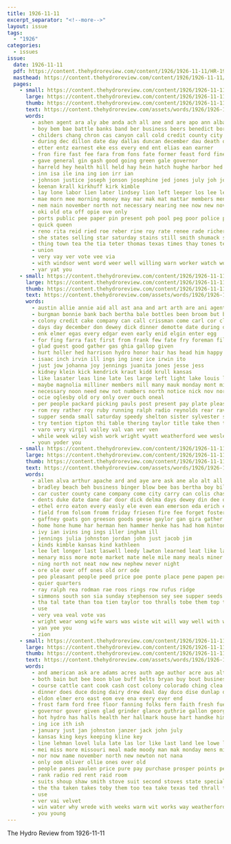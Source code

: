 ```yaml
---
title: 1926-11-11
excerpt_separator: "<!--more-->"
layout: issue
tags:
  - "1926"
categories:
  - issues
issue:
  date: 1926-11-11
  pdf: https://content.thehydroreview.com/content/1926/1926-11-11/HR-1926-11-11.pdf
  masthead: https://content.thehydroreview.com/content/1926/1926-11-11/masthead/HR-1926-11-11.jpg
  pages:
    - small: https://content.thehydroreview.com/content/1926/1926-11-11/small/HR-1926-11-11-01.jpg
      large: https://content.thehydroreview.com/content/1926/1926-11-11/large/HR-1926-11-11-01.jpg
      thumb: https://content.thehydroreview.com/content/1926/1926-11-11/thumbnails/HR-1926-11-11-01.jpg
      text: https://content.thehydroreview.com/assets/words/1926/1926-11-11/HR-1926-11-11-01.txt
      words:
        - ashen agent ara aly abe anda ach all ane and are apo ann alba age able aid ange aken ayo alten
        - boy bem bae battle banks band ber business beers benedict born brings board bile big but bus back bradshaw blaine bent beach bridge bee bon been bonnie billie bank body buck blakley better bernhardt
        - childers chang chron cas canyon call cold credit county city course cam cada carry christ cale cotton counts cost cure came cin cordell channel church car court caddo can caldwell colton count cooper clerk cal
        - during dec dillon date day dallas duncan december dau death deep due dents dabney deal duerk
        - etter entz earnest eke ess every end ent elias ean earner
        - fron fire fast fee fara from fons fate former feast ford fine fender friday farmer far first fish friends felton front few fing for
        - gave general gin gash good going green gale governor
        - harreld hey health hill held hay hein hatch hughe harbor hed has harwood home hastings her hetherington houston halls hydro har human homer haya holloway hafer had how hold harris
        - inn isa ile ina ing ion irr ian
        - johnson justice joseph jonson josephine jed jones july joh john jack jacobs judge just johnston
        - keenan krall kirkhuff kirk kimble
        - lay lone labor lien later lindsey lion left leeper los lee leaper lankard line linn laa lester like list lief little
        - mae morn mee morning money may mar mak mat mattar members men mond mony mers monday more market model most morley made mine miss morgan mary
        - nem nain november north not necessary nearing nee now new nov non neigh news numbers nash
        - oki old ota off opie ove only
        - ports public pee paper pin present poh pool peg poor police poet peter per price pie plenty perfect pies pet pad pate piece pugh part peri pile pea par pauline pers place
        - quick queen
        - reno rita reid ried roe reber rine roy rate renee rade richert radin robertson rea ret
        - she states selling star saturday stains still smith shumack sorrow see sunday sit south ship stevenson special solo state siar shaw six saa sheer sale seo sales small sires sila sedan sneed sam senator street stormy second said say
        - thing town tea the tia teter thomas texas times thay tones telling tucker tor turn ties tal taal tie tes take tee tae than tha taken then tick
        - union
        - very vay ver vote vee via
        - with windsor went word weer well willing warn worker watch work winfield wil war window west while will ware way was weatherford
        - yar yat you
    - small: https://content.thehydroreview.com/content/1926/1926-11-11/small/HR-1926-11-11-02.jpg
      large: https://content.thehydroreview.com/content/1926/1926-11-11/large/HR-1926-11-11-02.jpg
      thumb: https://content.thehydroreview.com/content/1926/1926-11-11/thumbnails/HR-1926-11-11-02.jpg
      text: https://content.thehydroreview.com/assets/words/1926/1926-11-11/HR-1926-11-11-02.txt
      words:
        - austin allie annie aid all ast ana and art arth are ani agent angel
        - burgman bonnie bank bach bertha bale bottles been broom but bryan better bick belle beans balance bennie baby bage box beer ben bartgis best born burg barbe boschert brother
        - colony credit cake company can call crissman come carl cor close claude crear couch canon childers chas crystal cedar collier center cleo creek camps carrier cora car carne cost chilli con corn charles came city cobb care carver clear child course cotton clair canute
        - days day december don dewey dick dinner demotte date during devaughn
        - enk elmer egas every edgar even early enid elgin enter egg
        - for fing farra fast first from frank few fate fry foreman filling fruit friday fost felton friends folks fall fort
        - glad guest good gather gas ghia gallop given
        - hurt holler hed harrison hydro honor hair has head him happy held huge hour hardin henry how heir helmuth hern her hams hope herndon home hodge hay house hobart hung hart harlan had high
        - isaac inch irvin ill ings ing inez ice irwin ito
        - just jow johanna joy jennings juanita jones jesse jess
        - kidney klein kick kendrick kraut kidd krull kansas
        - like lasater leas line late les large left light lake louis long loyal lew little lawrence living lone louise law last lee
        - maybe magnolia milliner members mill many mauk monday mont mildred marion moun monica must milline miss more mors may much man maude meengs mail miller morning market most mean money
        - necessary noon need new not numbers north notice nick nov nore november name nearing nice night now
        - ocie oglesby old ory only over ouch oneal
        - per people packard picking pauls post present pay plate pleasant part peers place pitzer pie payne parcel pretty
        - rom rey rather roy ruby running ralph radio reynolds rear rave rest register robbins rea ruth raymond robertson ray rate rhoads rand ren
        - supper senda small saturday speedy shelton sister sylvester space see snow spain sons special slow state soon son sunday set such sale sun suter sweet salad school strong self service smith short station skaggs
        - try tention tipton thi table thering taylor title take then town triplett tain the tom tinner test tack
        - varo very virgil valley val van ver ven
        - while week wiley wish work wright wyatt weatherford wee wesley with wate white wit wes will wells well wife was wolf wilson
        - youn yoder you
    - small: https://content.thehydroreview.com/content/1926/1926-11-11/small/HR-1926-11-11-03.jpg
      large: https://content.thehydroreview.com/content/1926/1926-11-11/large/HR-1926-11-11-03.jpg
      thumb: https://content.thehydroreview.com/content/1926/1926-11-11/thumbnails/HR-1926-11-11-03.jpg
      text: https://content.thehydroreview.com/assets/words/1926/1926-11-11/HR-1926-11-11-03.txt
      words:
        - allen alva arthur apache ard and aye are ask ane alo alt all ather apt amos
        - bradley beach beh business binger blow bee bas bertha boy bill byars buyers best big boucher burns brands ben been but buy bank bak
        - car custer county cane company come city carry can colis chas child cody cry crear cover cee col collier courts
        - dents duke date dane dar door dick delma days dewey din dee dan ditmore day doran denison dant dinner
        - ethel erro eaton every easly ele even ean emerson eda erich end edmond early elmer
        - field from folsom fromm friday friesen fire fee forget foster floor few fair fresh flansburg found fine for fam fed frank fost fae
        - gaffney goats gon greeson goods geese gaylor gan gira gather good gale griffin gee geary guest gall gor george
        - home hone hume har herman hen hammer henke has had hom hinton hot hart heater hydro him hamilton henry head her hopewell hatfield heart herbert heaps heary high
        - ivy ian ivins ing ings iller ingham ill
        - jennings julia johnston jordan john just jacob jim
        - kinds kimble kansas kind kathleen
        - lee let longer last laswell leedy lawton learned leat like law lust lucile large louis
        - menary miss more mote market mate mele mile many meals miner method made martin mas man mia mies mark mash most miler mis monday mack miller
        - ning north not neat now new nephew never night
        - ore ole over off ones old orr ode
        - peo pleasant people peed price poe ponte place pene papen perfect
        - quier quarters
        - ray ralph rea rodman rae roos rings row rufus ridge
        - simmons south son sia sunday stephenson sey see supper seeds sister saturday sit smoke sen seifert silas shaw style seo sales star sun service sae sale staples stand sell slagel stent saa sath sac
        - tha tal tate than toa tien taylor too thralls tobe them top tindall then thurs the
        - use
        - very vea veal vote vas
        - wright wear wong wife wars was wiste wit will way well with win waller winter wells week while wayne walter willin wind want wide west weatherford whorton went wilson weak window
        - yan yee you
        - zion
    - small: https://content.thehydroreview.com/content/1926/1926-11-11/small/HR-1926-11-11-04.jpg
      large: https://content.thehydroreview.com/content/1926/1926-11-11/large/HR-1926-11-11-04.jpg
      thumb: https://content.thehydroreview.com/content/1926/1926-11-11/thumbnails/HR-1926-11-11-04.jpg
      text: https://content.thehydroreview.com/assets/words/1926/1926-11-11/HR-1926-11-11-04.txt
      words:
        - and american ask are adams acres auth age author acre aus alt all allo
        - both bain but bee boon blue buff belts bryan buy bout business boone bob box better burgess brookhart best bales bring
        - course cattle cant cook cash cost colony colorado ching clea class cope cording cand coy cane cunning creek county city cross can charles come cotton claus con cream curtis
        - dinner does duce doing dairy drew deal day duco dise dunlap don dan dress done daily davis distin days
        - eldon elmer ero east eom eve ena every ever end
        - frost farm ford free floor fanning folks fern faith fresh fuel fisher from fowler fair full for fish found fruit
        - governor gover given glad grinder glance guthrie gallon georg gave goods gali gift grover good george general goss
        - hot hydro has halls health her hallmark house hart handke him henry hammil hatfield home hall holding hier harry hin herford hing harrow harreld heater haves har humes
        - ing ice ith ish
        - january just jan johnston janzer jack john july
        - kansas king keys keeping kline key
        - line lehman lovel lula late las lor like last land lee lowe large landau low
        - mei miss more missouri meal made moody man mak monday mens mill marmor most mus margaret miles might mary much may
        - nor now name november north new newton not nana
        - only oom oliver ollie ones over old
        - people panes paulen price pure pay purchase prosper points person perle public per pro
        - rank radio red rent raid room
        - suits shoup shaw smith stove suit second stoves state special shaft save story saturday sheller stock stoy sen session sunday subject shoy send start sese such senator see ster she swan stay say store sides sho sico santa south school states salo stone saw sayre stover sale short service
        - the tha taken takes toby them too tea take texas ted thrall trim thomas tell test taal teh than thing
        - use
        - ver vai velvet
        - win water why wrede with weeks warm wit works way weatherford week went wein weight will want worker well west world was western wil write welcome wise wagoner
        - you young
---
```


The Hydro Review from 1926-11-11

<!--more-->

